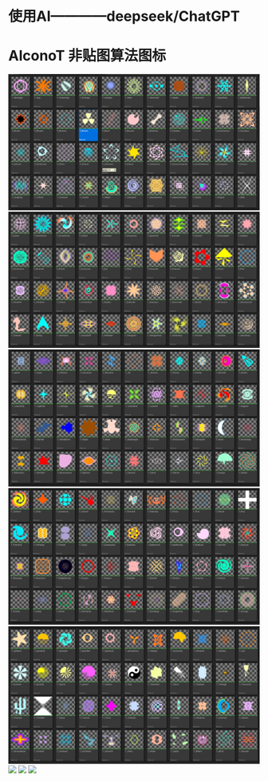 # 使用AI————deepseek/ChatGPT

# AlconoT 非贴图算法图标


![](/mDrivEngine/AlconoT/AlconoT1.png)
![](/mDrivEngine/AlconoT/AlconoT2.png)
![](/mDrivEngine/AlconoT/AlconoT3.png)
![](/mDrivEngine/AlconoT/AlconoT4.png)
![](/mDrivEngine/AlconoT/AlconoT5.png)
![](/mDrivEngine/AlconoT/AlconoT6.png)
![](/mDrivEngine/AlconoT/AlconoT7.png)
![](/mDrivEngine/AlconoT/AlconoT8.png)
